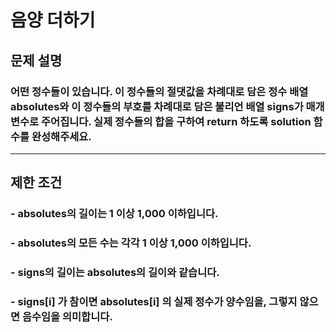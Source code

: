 # 음양 더하기
## 문제 설명
### 어떤 정수들이 있습니다. 이 정수들의 절댓값을 차례대로 담은 정수 배열 absolutes와 이 정수들의 부호를 차례대로 담은 불리언 배열 signs가 매개변수로 주어집니다. 실제 정수들의 합을 구하여 return 하도록 solution 함수를 완성해주세요.
***
## 제한 조건
### - absolutes의 길이는 1 이상 1,000 이하입니다.
### - absolutes의 모든 수는 각각 1 이상 1,000 이하입니다.
### - signs의 길이는 absolutes의 길이와 같습니다.
### - signs[i] 가 참이면 absolutes[i] 의 실제 정수가 양수임을, 그렇지 않으면 음수임을 의미합니다.